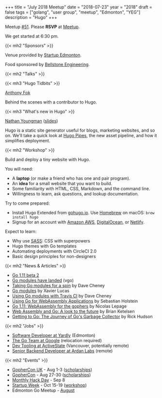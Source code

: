 +++
title = "July 2018 Meetup"
date = "2018-07-23"
year = "2018"
draft = false
tags = ["golang", "user group", "meetup", "Edmonton", "YEG"]
description = "Hugo"
+++

Meetup [#51](https://github.com/edmontongo/presentations/issues/84). Please **RSVP** at [Meetup](https://www.meetup.com/startupedmonton/events/ddzwmnyxkbfc/).

We get started at 6:30 pm.

{{< mh2 "Sponsors" >}}

Venue provided by [Startup Edmonton](https://www.startupedmonton.com/).

Food sponsored by [Bellstone Engineering](https://bellstone.ca/).

{{< mh2 "Talks" >}}

{{< mh3 "Hugo Tidbits" >}}

[Anthony Fok](https://github.com/anthonyfok)

Behind the scenes with a contributor to Hugo.

{{< mh3 "What's new in Hugo" >}}

[Nathan Youngman](https://github.com/nathany) ([slides](https://talks.godoc.org/github.com/edmontongo/presentations/2018-07/pipes/pipes.slide#1))

Hugo is a static site generator useful for blogs, marketing websites, and so on. We'll take a quick look at [Hugo Pipes](https://gohugo.io/hugo-pipes/), the new asset pipeline, and how it simplifies deployment.

{{< mh2 "Workshop" >}}

Build and deploy a tiny website with Hugo.

You will need:

- A **laptop** (or make a friend who has one and pair program).
- An **idea** for a small website that you want to build.
- Some familiarity with HTML, CSS, Markdown, and the command line.
- Willingness to learn, ask questions, and lookup documentation.

Try to come prepared:

- Install Hugo Extended from [gohugo.io](https://gohugo.io/). Use [Homebrew](https://brew.sh/) on macOS: `brew install hugo`
- Signup for an account with [Amazon AWS](https://aws.amazon.com/), [DigitalOcean](https://m.do.co/c/c0c37ebd590f), or [Netlify](https://www.netlify.com/).

Expect to learn:

- Why use [SASS](https://sass-lang.com/): CSS with superpowers
- Hugo themes with Go templates
- Automating deployments with CircleCI 2.0
- Basic design principles for non-designers

{{< mh2 "News & Articles" >}}

- [Go 1.11 beta 2](https://tip.golang.org/doc/go1.11)
- [Go modules have landed](https://groups.google.com/forum/#!msg/golang-dev/a5PqQuBljF4/61QK4JdtBgAJ) (vgo)
- [Taking Go modules for a spin](https://dave.cheney.net/2018/07/14/taking-go-modules-for-a-spin) by Dave Cheney
- [Go modules](https://systemdump.io/posts/2018-07-22-go-modules) by Xavier Lucas
- [Using Go modules with Travis CI](https://dave.cheney.net/2018/07/16/using-go-modules-with-travis-ci) by Dave Cheney
- [Using Go for WebAssembly Applications](https://sebastian-holstein.de/post/2018-07-05-go-wasm-application/) by Sebastian Holstein
- [Go 1.11: WebAssembly for the gophers](https://medium.zenika.com/go-1-11-webassembly-for-the-gophers-ae4bb8b1ee03) by Nicolas Lepage
- [Web Assembly and Go: A look to the future](https://brianketelsen.com/web-assembly-and-go-a-look-to-the-future/) by Brian Ketelsen
- [Getting to Go: The Journey of Go's Garbage Collector](https://blog.golang.org/ismmkeynote) by Rick Hudson

{{< mh2 "Jobs" >}}

- [Software Developer at Yardly](https://ca.indeed.com/viewjob?jk=75a11f7de5a75452&tk=1cibce909b852fq2) (Edmonton)
- [The Go Team at Google](https://go-jobs-at-goog.firebaseapp.com/) (relocation required)
- [Dev Tooling at ActiveState](http://www.welovegolang.com/jobs/sr-developer-dev-tooling-5649684605435904) (Vancouver, potentially remote)
- [Senior Backend Developer at Ardan Labs](https://www.ardanlabs.com/c/careers/) (remote)

{{< mh2 "Events" >}}

- [GopherCon UK](https://www.gophercon.co.uk/schedule/) - Aug 1-3 ([scholarships](https://www.gophercon.co.uk/scholarships/))
- [GopherCon](https://www.gophercon.com/) - Aug 27-30 ([scholarships](https://womenwhogo.org/scholarships.html))
- [Monthly Hack Day](https://www.meetup.com/startupedmonton/events/251843374/) - Sep 8
- [Startup Week](https://www.edmontonstartupweek.com/) - Oct 15-19 ([workshop](https://github.com/edmontongo/presentations/issues/86))
- Edmonton Go Meetup - [August](/meetup/2018-09/)
